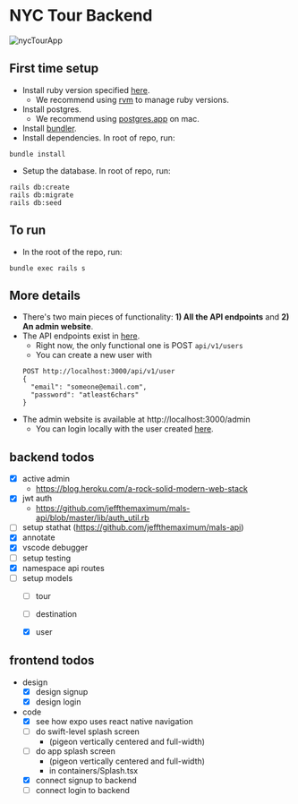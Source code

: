 # NYC Tour Backend

![nycTourApp](https://nyc-tour-app.s3.us-east-2.amazonaws.com/pigeon.gif)

## First time setup
- Install ruby version specified [here](https://github.com/jeffthemaximum/nyc_tour_backend/blob/master/.ruby-version).
  - We recommend using [rvm](https://rvm.io/) to manage ruby versions.
- Install postgres.
  - We recommend using [postgres.app](https://postgresapp.com/) on mac.
- Install [bundler](https://bundler.io/).
- Install dependencies. In root of repo, run:
```
bundle install
```
- Setup the database. In root of repo, run:
```
rails db:create
rails db:migrate
rails db:seed
```

## To run
- In the root of the repo, run:
```
bundle exec rails s
```

## More details
- There's two main pieces of functionality: **1) All the API endpoints** and **2) An admin website**.
- The API endpoints exist in [here](https://github.com/jeffthemaximum/nyc_tour_backend/tree/master/app/controllers/api/v1).
  - Right now, the only functional one is POST `api/v1/users`
  - You can create a new user with
  ```
  POST http://localhost:3000/api/v1/user
  {
    "email": "someone@email.com",
    "password": "atleast6chars"
  }
  ```
- The admin website is available at http://localhost:3000/admin
  - You can login locally with the user created [here](https://github.com/jeffthemaximum/nyc_tour_backend/blob/master/db/seeds.rb).

## backend todos
- [X] active admin
  - https://blog.heroku.com/a-rock-solid-modern-web-stack
- [X] jwt auth
  - https://github.com/jeffthemaximum/mals-api/blob/master/lib/auth_util.rb
- [ ] setup stathat (https://github.com/jeffthemaximum/mals-api)
- [X] annotate
- [X] vscode debugger
- [ ] setup testing
- [X] namespace api routes
- [ ] setup models
  - [ ] tour
  - [ ] destination
  - [X] user


## frontend todos
- design
  - [X] design signup
  - [X] design login
- code
  - [X] see how expo uses react native navigation
  - [ ] do swift-level splash screen
    - (pigeon vertically centered and full-width)
  - [ ] do app splash screen
    - (pigeon vertically centered and full-width)
    - in containers/Splash.tsx
  - [X] connect signup to backend
  - [ ] connect login to backend

